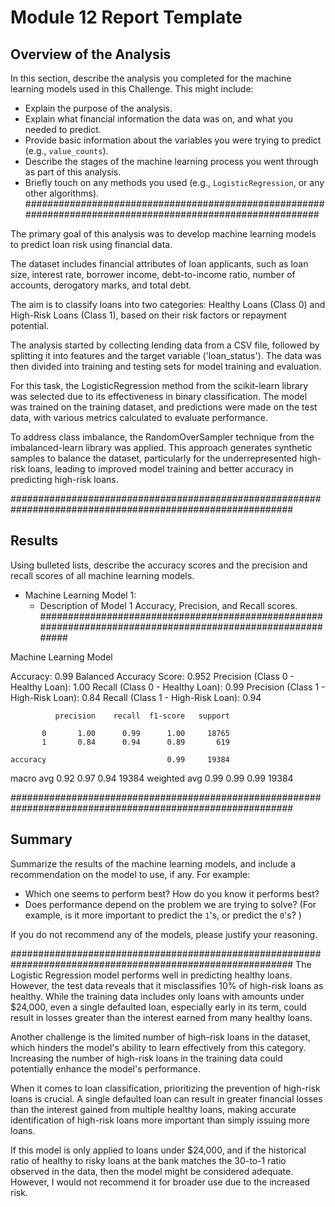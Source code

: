 # Module 12 Report Template

## Overview of the Analysis

In this section, describe the analysis you completed for the machine learning models used in this Challenge. This might include:

* Explain the purpose of the analysis.
* Explain what financial information the data was on, and what you needed to predict.
* Provide basic information about the variables you were trying to predict (e.g., `value_counts`).
* Describe the stages of the machine learning process you went through as part of this analysis.
* Briefly touch on any methods you used (e.g., `LogisticRegression`, or any other algorithms).
###########################################################################################################

The primary goal of this analysis was to develop machine learning models to predict loan risk using financial data.

The dataset includes financial attributes of loan applicants, such as loan size, interest rate, borrower income, debt-to-income ratio, number of accounts, derogatory marks, and total debt.

The aim is to classify loans into two categories: Healthy Loans (Class 0) and High-Risk Loans (Class 1), based on their risk factors or repayment potential.

The analysis started by collecting lending data from a CSV file, followed by splitting it into features and the target variable ('loan_status'). The data was then divided into training and testing sets for model training and evaluation.

For this task, the LogisticRegression method from the scikit-learn library was selected due to its effectiveness in binary classification. The model was trained on the training dataset, and predictions were made on the test data, with various metrics calculated to evaluate performance.

To address class imbalance, the RandomOverSampler technique from the imbalanced-learn library was applied. This approach generates synthetic samples to balance the dataset, particularly for the underrepresented high-risk loans, leading to improved model training and better accuracy in predicting high-risk loans.

###########################################################################################################

## Results

Using bulleted lists, describe the accuracy scores and the precision and recall scores of all machine learning models.

* Machine Learning Model 1:
    * Description of Model 1 Accuracy, Precision, and Recall scores.
###########################################################################################################

Machine Learning Model

Accuracy: 0.99
Balanced Accuracy Score: 0.952
Precision (Class 0 - Healthy Loan): 1.00
Recall (Class 0 - Healthy Loan): 0.99
Precision (Class 1 - High-Risk Loan): 0.84
Recall (Class 1 - High-Risk Loan): 0.94

              precision    recall  f1-score   support

           0       1.00      0.99      1.00     18765
           1       0.84      0.94      0.89       619

    accuracy                           0.99     19384
   macro avg       0.92      0.97      0.94     19384
weighted avg       0.99      0.99      0.99     19384


###########################################################################################################

## Summary

Summarize the results of the machine learning models, and include a recommendation on the model to use, if any. For example:

* Which one seems to perform best? How do you know it performs best?
* Does performance depend on the problem we are trying to solve? (For example, is it more important to predict the `1`'s, or predict the `0`'s? )

If you do not recommend any of the models, please justify your reasoning.

###########################################################################################################
The Logistic Regression model performs well in predicting healthy loans. However, the test data reveals that it misclassifies 10% of high-risk loans as healthy. While the training data includes only loans with amounts under $24,000, even a single defaulted loan, especially early in its term, could result in losses greater than the interest earned from many healthy loans.

Another challenge is the limited number of high-risk loans in the dataset, which hinders the model's ability to learn effectively from this category. Increasing the number of high-risk loans in the training data could potentially enhance the model's performance.

When it comes to loan classification, prioritizing the prevention of high-risk loans is crucial. A single defaulted loan can result in greater financial losses than the interest gained from multiple healthy loans, making accurate identification of high-risk loans more important than simply issuing more loans.

If this model is only applied to loans under $24,000, and if the historical ratio of healthy to risky loans at the bank matches the 30-to-1 ratio observed in the data, then the model might be considered adequate. However, I would not recommend it for broader use due to the increased risk.